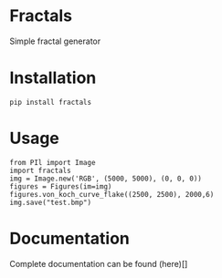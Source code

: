 # Fractals

Simple fractal generator

# Installation

    pip install fractals
   
# Usage

    from PIl import Image
    import fractals
    img = Image.new('RGB', (5000, 5000), (0, 0, 0))
    figures = Figures(im=img)
    figures.von_koch_curve_flake((2500, 2500), 2000,6)
    img.save("test.bmp") 
   
# Documentation

Complete documentation can be found (here)[]
